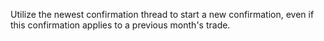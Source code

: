 Utilize the newest confirmation thread to start a new confirmation, even if this confirmation applies to a previous month's trade.